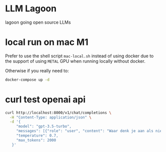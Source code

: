 # LLM Lagoon

lagoon going open source LLMs

# local run on mac M1

Prefer to use the shell script `mac-local.sh` instead of using docker due to the support of using `METAL` GPU when running locally without docker.

Otherwise if you really need to:

```sh
docker-compose up -d
```

# curl test openai api

```sh
curl http://localhost:8000/v1/chat/completions \
  -H "Content-Type: application/json" \
  -d '{
     "model": "gpt-3.5-turbo",
     "messages": [{"role": "user", "content": "Waar denk je aan als niemand kijkt?"}],
     "temperature": 0.7,
     "max_tokens": 2000
   }'
```
